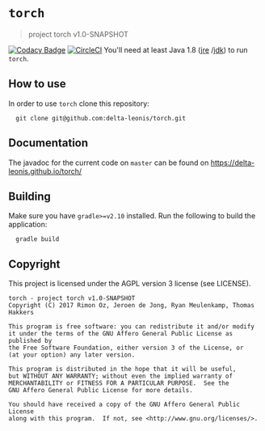 # `torch`
> project torch v1.0-SNAPSHOT

[![Codacy Badge](https://api.codacy.com/project/badge/Grade/fc76e0a4c88e45af968f40e2584da92d)](https://www.codacy.com/app/delta-leonis/torch?utm_source=github.com&amp;utm_medium=referral&amp;utm_content=delta-leonis/torch&amp;utm_campaign=Badge_Grade)
[![CircleCI](https://circleci.com/gh/delta-leonis/torch.svg?style=svg)](https://circleci.com/gh/delta-leonis/torch)
You'll need at least Java 1.8 ([jre](https://www.java.com/download/)
/[jdk](http://www.oracle.com/technetwork/java/javase/downloads/index-jsp-138363.html)) 
to run `torch`.

## How to use

In order to use `torch` clone this repository:

```
  git clone git@github.com:delta-leonis/torch.git
```

## Documentation

The javadoc for the current code on `master` can be found on https://delta-leonis.github.io/torch/

## Building

Make sure you have `gradle>=v2.10` installed. Run the following to build the application:

```
  gradle build
```

## Copyright

This project is licensed under the AGPL version 3 license (see LICENSE).

```
torch - project torch v1.0-SNAPSHOT
Copyright (C) 2017 Rimon Oz, Jeroen de Jong, Ryan Meulenkamp, Thomas Hakkers

This program is free software: you can redistribute it and/or modify
it under the terms of the GNU Affero General Public License as published by
the Free Software Foundation, either version 3 of the License, or
(at your option) any later version.

This program is distributed in the hope that it will be useful,
but WITHOUT ANY WARRANTY; without even the implied warranty of
MERCHANTABILITY or FITNESS FOR A PARTICULAR PURPOSE.  See the
GNU Affero General Public License for more details.

You should have received a copy of the GNU Affero General Public License
along with this program.  If not, see <http://www.gnu.org/licenses/>.
```
